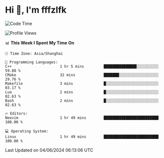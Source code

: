 # Hi 👋, I'm fffzlfk

<!--START_SECTION:waka-->
![Code Time](http://img.shields.io/badge/Code%20Time-702%20hrs%2053%20mins-blue)

![Profile Views](http://img.shields.io/badge/Profile%20Views-0-blue)

📊 **This Week I Spent My Time On** 

```text
🕑︎ Time Zone: Asia/Shanghai

💬 Programming Languages: 
C++                      1 hr 5 mins         ███████████████░░░░░░░░░░   59.88 % 
CMake                    32 mins             ███████░░░░░░░░░░░░░░░░░░   29.76 % 
Makefile                 3 mins              █░░░░░░░░░░░░░░░░░░░░░░░░   03.17 % 
Lua                      2 mins              █░░░░░░░░░░░░░░░░░░░░░░░░   02.63 % 
Bash                     2 mins              █░░░░░░░░░░░░░░░░░░░░░░░░   02.63 % 

🔥 Editors: 
Neovim                   1 hr 49 mins        █████████████████████████   100.00 % 

💻 Operating System: 
Linux                    1 hr 49 mins        █████████████████████████   100.00 % 
```


 Last Updated on 04/06/2024 06:13:06 UTC
<!--END_SECTION:waka-->
